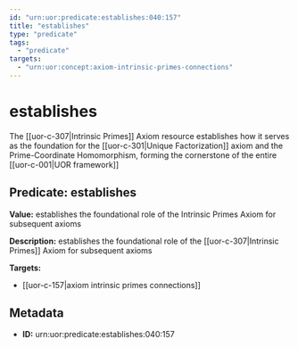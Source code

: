 ```yaml
---
id: "urn:uor:predicate:establishes:040:157"
title: "establishes"
type: "predicate"
tags:
  - "predicate"
targets:
  - "urn:uor:concept:axiom-intrinsic-primes-connections"
---
```


# establishes

The [[uor-c-307|Intrinsic Primes]] Axiom resource establishes how it serves as the foundation for the [[uor-c-301|Unique Factorization]] axiom and the Prime-Coordinate Homomorphism, forming the cornerstone of the entire [[uor-c-001|UOR framework]]

## Predicate: establishes

**Value:** establishes the foundational role of the Intrinsic Primes Axiom for subsequent axioms

**Description:** establishes the foundational role of the [[uor-c-307|Intrinsic Primes]] Axiom for subsequent axioms

**Targets:**

- [[uor-c-157|axiom intrinsic primes connections]]

## Metadata

- **ID:** urn:uor:predicate:establishes:040:157
